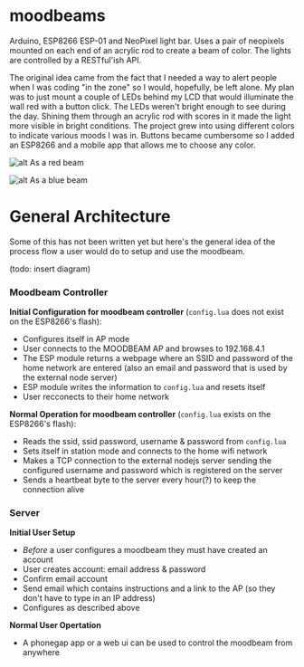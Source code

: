 # moodbeams
Arduino, ESP8266 ESP-01 and NeoPixel light bar. Uses a pair of neopixels mounted on each end of an acrylic rod to create a beam of color. The lights are controlled by a RESTful'ish API.

The original idea came from the fact that I needed a way to alert people when I was coding "in the zone" so I would, hopefully, be left alone. My plan was to just mount a couple of LEDs behind my LCD that would illuminate the wall red with a button click. The LEDs weren't bright enough to see during the day. Shining them through an acrylic rod with scores in it made the light more visible in bright conditions. The project grew into using different colors to indicate various moods I was in. Buttons became cumbersome so I added an ESP8266 and a mobile app that allows me to choose any color.

![alt As a red beam](https://raw.githubusercontent.com/ttosi/moodbeams/master/red_beam.jpg)

![alt As a blue beam](https://raw.githubusercontent.com/ttosi/moodbeams/master/blue_beam.jpg)

# General Architecture
Some of this has not been written yet but here's the general idea of the process flow a user would do to setup and use the moodbeam.

(todo: insert diagram)


### Moodbeam Controller
__Initial Configuration for moodbeam controller__ (`config.lua` does not exist on the ESP8266's flash):
* Configures itself in AP mode
* User connects to the MOODBEAM AP and browses to 192.168.4.1
* The ESP module returns a webpage where an SSID and password of the home network are entered (also an email and password that is used by the external node server)
* ESP module writes the information to `config.lua` and resets itself
* User recconects to their home network
   
__Normal Operation for moodbeam controller__ (`config.lua` exists on the ESP8266's flash):
* Reads the ssid, ssid password, username & password from `config.lua`
* Sets itself in station mode and connects to the home wifi network
* Makes a TCP connection to the external nodejs server sending the configured username and password which is registered on the server
* Sends a heartbeat byte to the server every hour(?) to keep the connection alive
   
### Server
__Initial User Setup__ 
* _Before_ a user configures a moodbeam they must have created an account
* User creates account: email address & password
* Confirm email account
* Send email which contains instructions and a link to the AP (so they don't have to type in an IP address)
* Configures as described above

__Normal User Opertation__
* A phonegap app or a web ui can be used to control the moodbeam from anywhere
